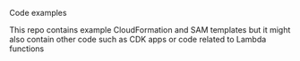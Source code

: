 Code examples

This repo contains example CloudFormation and SAM templates but it might also contain other code such as CDK apps or code related to Lambda functions
